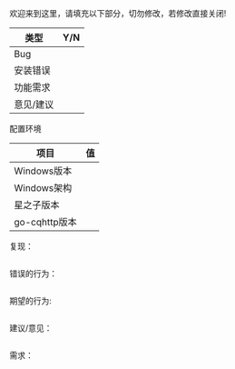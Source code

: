 欢迎来到这里，请填充以下部分，切勿修改，若修改直接关闭!
  
| 类型 | Y/N |  
| --- | --- |
| Bug |     |
| 安装错误 |   |
| 功能需求 |    |
| 意见/建议 |   |

配置环境

| 项目 | 值 |
| --- | --- |
| Windows版本|     |
| Windows架构 |    |
| 星之子版本 |      |
| go-cqhttp版本 |  |

复现：
```

```
错误的行为：
```

```
期望的行为:
```

```
建议/意见：
```

```
需求：
```

```